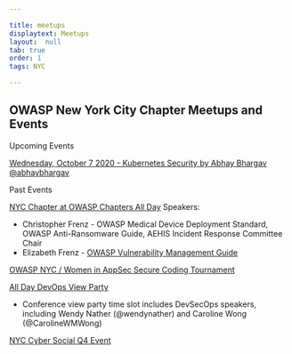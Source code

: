 ```yaml
---

title: meetups
displaytext: Meetups
layout:  null
tab: true
order: 1
tags: NYC

---
```


## OWASP New York City Chapter Meetups and Events


Upcoming Events

[Wednesday, October 7 2020 - Kubernetes Security by Abhay Bhargav @abhaybhargav](https://www.meetup.com/OWASP-New-York-City-Chapter/events/273040201/)




Past Events


[NYC Chapter at OWASP Chapters All Day](https://owasp.org/www-community/social/chapters_all_day/)
Speakers:
+ Christopher Frenz - OWASP Medical Device Deployment Standard, OWASP Anti-Ransomware Guide, AEHIS Incident Response Committee Chair
+ Elizabeth Frenz - [OWASP Vulnerability Management Guide](https://owasp.org/www-project-vulnerability-management-guide/)


[OWASP NYC / Women in AppSec Secure Coding Tournament](https://www.meetup.com/owaspnyc/events/268287744/)

[All Day DevOps View Party](https://www.meetup.com/owaspnyc/events/265080090/)

- Conference view party time slot includes DevSecOps speakers, including Wendy Nather (@wendynather) and Caroline Wong (@CarolineWMWong)



[NYC Cyber Social Q4 Event](https://www.meetup.com/owaspnyc/events/265669510/)

